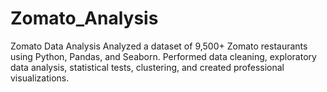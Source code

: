 # Zomato_Analysis
Zomato Data Analysis Analyzed a dataset of 9,500+ Zomato restaurants using Python, Pandas, and Seaborn. Performed data cleaning, exploratory data analysis, statistical tests, clustering, and created professional visualizations.
